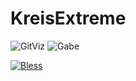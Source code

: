 # KreisExtreme

![GitViz](https://cdn.discordapp.com/attachments/765928624191701013/768232833222443013/unknown.png)
![Gabe](https://i.ytimg.com/vi/tc9vjAdSClQ/maxresdefault.jpg)

[![Bless](https://cdn.rawgit.com/LunaGao/BlessYourCodeTag/master/tags/alpaca.svg)](http://lunagao.github.io/BlessYourCodeTag/)

